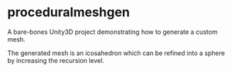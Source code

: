 # proceduralmeshgen

A bare-bones Unity3D project demonstrating how to generate a custom mesh.

The generated mesh is an icosahedron which can be refined into a sphere by increasing the recursion level.